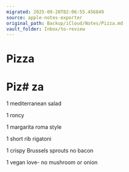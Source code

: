 ```yaml
---
migrated: 2025-09-20T02:06:55.456849
source: apple-notes-exporter
original_path: Backup/iCloud/Notes/Pizza.md
vault_folder: Inbox/to-review
---
```

# Pizza

# Piz# za

1 mediterranean salad

1 roncy 

1 margarita roma style 

1 short rib rigatoni

1 crispy Brussels sprouts no bacon

1 vegan love- no mushroom or onion

